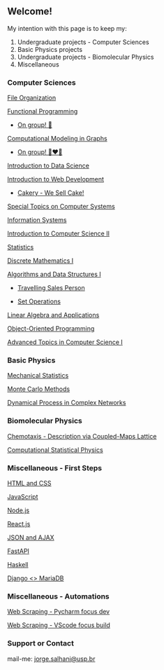 ## Welcome!

My intention with this page is to keep my:
1.  Undergraduate projects - Computer Sciences 
2.  Basic Physics projects
3.  Undergraduate projects - Biomolecular Physics
4.  Miscellaneous 

### Computer Sciences

[File Organization](https://github.com/jorgesalhani/FileOrganization)

[Functional Programming](https://github.com/jorgesalhani/FunctionalProgramming)

- [On group! 💑](https://github.com/jorgesalhani/FunctionalProgramGroup)

[Computational Modeling in Graphs](https://github.com/jorgesalhani/GraphsModelling)

- [On group! 👨‍❤️‍👨](https://github.com/jorgesalhani/GraphModellingGroup)

[Introduction to Data Science](https://github.com/jorgesalhani/IntroDataScience)

[Introduction to Web Development](https://github.com/jorgesalhani/IntroWebDevelopment)

- [Cakery - We Sell Cake!](https://github.com/jorgesalhani/StoreWebProject) 

[Special Topics on Computer Systems](https://github.com/jorgesalhani/SocialNetworkBlockchain)

[Information Systems](https://github.com/jorgesalhani/InformationSystems)

[Introduction to Computer Science II](https://github.com/jorgesalhani/IntroCienciaComp2)

[Statistics](https://github.com/jorgesalhani/Statistics/)

[Discrete Mathematics I](https://github.com/jorgesalhani/DiscreteMaths1/)

[Algorithms and Data Structures I](https://github.com/jorgesalhani/AlgorithmsDataStructure1)

- [Travelling Sales Person](https://github.com/jorgesalhani/TravellingSalesPerson) 

- [Set Operations](https://github.com/jorgesalhani/SetOperations) 

[Linear Algebra and Applications](https://github.com/jorgesalhani/LinearAlgebraApplications)

[Object-Oriented Programming](https://github.com/jorgesalhani/OOP)

[Advanced Topics in Computer Science I](https://github.com/jorgesalhani/TopicsVisComp)

### Basic Physics

[Mechanical Statistics](https://github.com/jorgesalhani/MechanicalStatistics)

[Monte Carlo Methods](https://github.com/jorgesalhani/MonteCarloMethods)

[Dynamical Process in Complex Networks](https://github.com/jorgesalhani/ComplexNetworkDynamics)

### Biomolecular Physics

[Chemotaxis - Description via Coupled-Maps Lattice](https://github.com/jorgesalhani/ConclusionThesisBsc)

[Computational Statistical Physics](https://github.com/jorgesalhani/CompStatisticalPhysics)

### Miscellaneous - First Steps

[HTML and CSS](https://github.com/jorgesalhani/LearningCSS_HTML)

[JavaScript](https://github.com/jorgesalhani/LearningJS)

[Node.js](https://github.com/jorgesalhani/LearningNodeJs)

[React.js](https://github.com/jorgesalhani/LearningReactjs)

[JSON and AJAX](https://github.com/jorgesalhani/LearningAjax)

[FastAPI](https://github.com/jorgesalhani/LearningFastAPI)

[Haskell](https://github.com/jorgesalhani/LearningHaskell)

[Django <> MariaDB](https://github.com/jorgesalhani/LearningDjango)

### Miscellaneous - Automations

[Web Scraping - Pycharm focus dev](https://github.com/jorgesalhani/ScrapingAndGoogleApi)

[Web Scraping - VScode focus build](https://github.com/jorgesalhani/WebScrapping)

### Support or Contact

mail-me: jorge.salhani@usp.br
